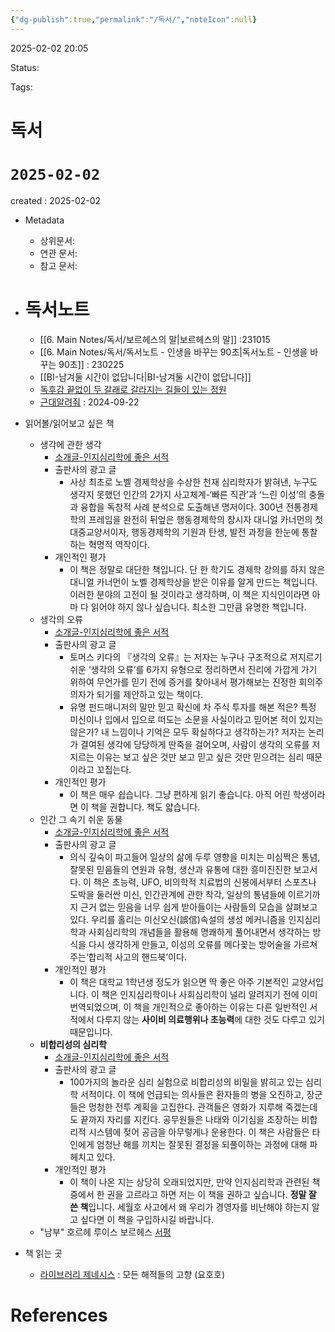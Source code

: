 ```yaml
---
{"dg-publish":true,"permalink":"/독서/","noteIcon":null}
---
```



2025-02-02 20:05

Status: 

Tags: 

# 독서
# `2025-02-02`
created : 2025-02-02

- Metadata
	- 상위문서: 
	- 연관 문서: 
	- 참고 문서: 

- # 독서노트
	- [[6. Main Notes/독서/보르헤스의 말\|보르헤스의 말]] :231015
	- [[6. Main Notes/독서/독서노트 - 인생을 바꾸는 90초\|독서노트 - 인생을 바꾸는 90초]] : 230225
	- [[BI-남겨둘 시간이 없답니다\|BI-남겨둘 시간이 없답니다]] 
	- [독후감 끝없이 두 갈래로 갈라지는 길들이 있는 정원]([https://www.smlounge.co.kr/arena/article/51875](https://www.smlounge.co.kr/arena/article/51875)) 
	- [근대알려줘]([https://m.dcinside.com/board/reading/638838](https://m.dcinside.com/board/reading/638838)) : 2024-09-22
- 읽어볼/읽어보고 싶은 책
	- 생각에 관한 생각
		- [소개글-인지심리학에 좋은 서적](https://blog.naver.com/togonbalto/60214186385) 
		- 출판사의 광고 글
			- 사상 최초로 노벨 경제학상을 수상한 천재 심리학자가 밝혀낸, 누구도 생각지 못했던 인간의 2가지 사고체계-‘빠른 직관’과 ‘느린 이성’의 충돌과 융합을 독창적 사례 분석으로 도출해낸 명저이다. 300년 전통경제학의 프레임을 완전히 뒤엎은 행동경제학의 창시자 대니얼 카너먼의 첫 대중교양서이자, 행동경제학의 기원과 탄생, 발전 과정을 한눈에 통찰하는 혁명적 역작이다.
		- 개인적인 평가
			- 이 책은 정말로 대단한 책입니다. 단 한 학기도 경제학 강의를 하지 않은 대니얼 카너먼이 노벨 경제학상을 받은 이유를 알게 만드는 책입니다. 이러한 분야의 고전이 될 것이라고 생각하며, 이 책은 지식인이라면 아마 다 읽어야 하지 않나 싶습니다. 최소한 그만큼 유명한 책입니다.
	- 생각의 오류
		- [소개글-인지심리학에 좋은 서적](https://blog.naver.com/togonbalto/60214186385) 
		- 출판사의 광고 글
			- 토머스 키다의 『생각의 오류』는 저자는 누구나 구조적으로 저지르기 쉬운 ‘생각의 오류’를 6가지 유형으로 정리하면서 진리에 가깝게 가기 위하여 무언가를 믿기 전에 증거를 찾아내서 평가해보는 진정한 회의주의자가 되기를 제안하고 있는 책이다.
			- 유명 펀드매니저의 말만 믿고 확신에 차 주식 투자를 해본 적은? 특정 미신이나 입에서 입으로 떠도는 소문을 사실이라고 믿어본 적이 있지는 않은가? 내 느낌이나 기억은 모두 확실하다고 생각하는가? 저자는 논리가 결여된 생각에 당당하게 딴죽을 걸어오며, 사람이 생각의 오류를 저지르는 이유는 보고 싶은 것만 보고 믿고 싶은 것만 믿으려는 심리 때문이라고 꼬집는다.
		- 개인적인 평가
			- 이 책은 매우 쉽습니다. 그냥 편하게 읽기 좋습니다. 아직 어린 학생이라면 이 책을 권합니다. 책도 얇습니다.
	- 인간 그 속기 쉬운 동물
		- [소개글-인지심리학에 좋은 서적](https://blog.naver.com/togonbalto/60214186385) 
		- 출판사의 광고 글
			- 의식 깊숙이 파고들어 일상의 삶에 두루 영향을 미치는 미심쩍은 통념, 잘못된 믿음들의 연원과 유형, 생산과 유통에 대한 흥미진진한 보고서다. 이 책은 초능력, UFO, 비의학적 치료법의 신봉에서부터 스포츠나 도박을 둘러싼 미신, 인간관계에 관한 착각, 일상의 통념들에 이르기까지 근거 없는 믿음을 너무 쉽게 받아들이는 사람들의 모습을 살펴보고 있다. 우리를 홀리는 미신오신(誤信)속설의 생성 메커니즘을 인지심리학과 사회심리학의 개념들을 활용해 명쾌하게 풀어내면서 생각하는 방식을 다시 생각하게 만들고, 이성의 오류를 메다꽂는 방어술을 가르쳐주는‘합리적 사고의 핸드북’이다.
		- 개인적인 평가
			- 이 책은 대학교 1학년생 정도가 읽으면 딱 좋은 아주 기본적인 교양서입니다. 이 책은 인지심리학이나 사회심리학이 널리 알려지기 전에 이미 번역되었으며, 이 책을 개인적으로 좋아하는 이유는 다른 일반적인 서적에서 다루지 않는 **사이비 의료행위나 초능력**에 대한 것도 다루고 있기 때문입니다.
	- **비합리성의 심리학**
		- [소개글-인지심리학에 좋은 서적](https://blog.naver.com/togonbalto/60214186385) 
		- 출판사의 광고 글
			- 100가지의 놀라운 심리 실험으로 비합리성의 비밀을 밝히고 있는 심리학 서적이다. 이 책에 언급되는 의사들은 환자들의 병을 오진하고, 장군들은 멍청한 전투 계획을 고집한다. 관객들은 영화가 지루해 죽겠는데도 끝까지 자리를 지킨다. 공무원들은 나태와 이기심을 조장하는 비합리적 시스템에 젖어 공금을 아무렇게나 운용한다. 이 책은 사람들은 타인에게 엄청난 해를 끼치는 잘못된 결정을 되풀이하는 과정에 대해 파헤치고 있다.
		- 개인적인 평가
			- 이 책이 나온 지는 상당히 오래되었지만, 만약 인지심리학과 관련된 책 중에서 한 권을 고르라고 하면 저는 이 책을 권하고 싶습니다. **정말 잘 쓴 책**입니다. 세월호 사고에서 왜 우리가 경영자를 비난해야 하는지 알고 싶다면 이 책을 구입하시길 바랍니다.
	- "남부" 호르헤 루이스 보르헤스 [서평](https://m.blog.naver.com/PostView.naver?blogId=heeya1980s&logNo=221443792206&proxyReferer=) 
- 책 읽는 곳
	- [라이브러리 제네시스](https://libgen.is/fiction/?q=William+gibson&criteria=&language=&format=)  : 모든 해적들의 고향 (요호호)

# References
